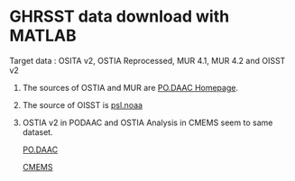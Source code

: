 # GHRSST data download with MATLAB

Target data : OSITA v2, OSTIA Reprocessed, MUR 4.1, MUR 4.2 and OISST v2

1. The sources of OSTIA and MUR are [PO.DAAC Homepage](https://podaac.jpl.nasa.gov/cloud-datasets).
2. The source of OISST is [psl.noaa](https://psl.noaa.gov/data/gridded/data.noaa.oisst.v2.highres.html)
3. OSTIA v2 in PODAAC and OSTIA Analysis in CMEMS seem to same dataset.

   [PO.DAAC](https://podaac.jpl.nasa.gov/dataset/OSTIA-UKMO-L4-GLOB-v2.0)

   [CMEMS](https://data.marine.copernicus.eu/product/SST_GLO_SST_L4_NRT_OBSERVATIONS_010_001/description)
   
